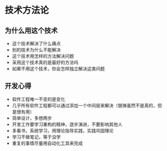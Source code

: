 # 技术方法论

## 为什么用这个技术

- 这个技术解决了什么痛点
- 别的技术为什么不能解决
- 这个技术用怎样的方法解决问题
- 采用这个技术真的是最好的方法吗
- 如果不用这个技术，你会怎样独立解决这类问题

## 开发心得

- 软件工程唯一不变的是变化
- 几乎所有软件工程都可以通过添加一个中间层来解决（银弹虽然不是真的，但是很有用）
- 简单设计，多想两步
- 开发工作要学习重构的精神，逐步演进，不要影响其他人
- 多看书，系统学习，用理论指导实践，实践巩固理论
- 学习不做笔记，等于没学
- 重复的事情尽量用自动化工具来完成